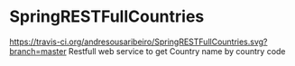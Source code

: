 # SpringRESTFullCountries
https://travis-ci.org/andresousaribeiro/SpringRESTFullCountries.svg?branch=master
Restfull web service to get Country name by country code
